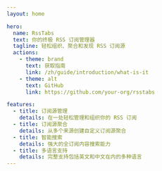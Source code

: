 ```yaml
---
layout: home

hero:
  name: RssTabs
  text: 你的终极 RSS 订阅管理器
  tagline: 轻松组织、聚合和发现 RSS 订阅源
  actions:
    - theme: brand
      text: 获取指南
      link: /zh/guide/introduction/what-is-it
    - theme: alt
      text: GitHub
      link: https://github.com/your-org/rsstabs

features:
  - title: 订阅源管理
    details: 在一处轻松管理和组织你的 RSS 订阅
  - title: 订阅源聚合
    details: 从多个来源创建自定义订阅源聚合
  - title: 智能搜索
    details: 强大的全订阅内容搜索能力
  - title: 多语言支持
    details: 完整支持包括英文和中文在内的多种语言
---
```


